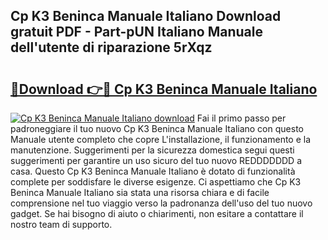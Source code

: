## Cp K3 Beninca Manuale Italiano Download gratuit PDF - Part-pUN Italiano Manuale dell'utente di riparazione 5rXqz

# <h2><a href="http://dfbcn2.blite.top/?on=Cp+K3+Beninca+Manuale+Italiano">🔗Download 👉🔴 Cp K3 Beninca Manuale Italiano</a></h2>

[![Cp K3 Beninca Manuale Italiano download](https://i.imgur.com/lujVjoI.png)](http://dfbcn2.blite.top/?on=Cp+K3+Beninca+Manuale+Italiano)
Fai il primo passo per padroneggiare il tuo nuovo Cp K3 Beninca Manuale Italiano con questo Manuale utente completo che copre L'installazione, il funzionamento e la manutenzione. Suggerimenti per la sicurezza domestica segui questi suggerimenti per garantire un uso sicuro del tuo nuovo REDDDDDDD a casa. Questo Cp K3 Beninca Manuale Italiano è dotato di funzionalità complete per soddisfare le diverse esigenze. Ci aspettiamo che Cp K3 Beninca Manuale Italiano sia stata una risorsa chiara e di facile comprensione nel tuo viaggio verso la padronanza dell'uso del tuo nuovo gadget. Se hai bisogno di aiuto o chiarimenti, non esitare a contattare il nostro team di supporto.
